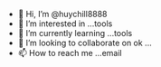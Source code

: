 - 👋 Hi, I’m @huychill8888
- 👀 I’m interested in ...tools 
- 🌱 I’m currently learning ...tools
- 💞️ I’m looking to collaborate on ok  ...
- 📫 How to reach me ...email

<!---
huychill8888/huychill8888 is a ✨ special ✨ repository because its `README.md` (this file) appears on your GitHub profile.
You can click the Preview link to take a look at your changes.
--->
